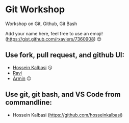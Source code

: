 # Git Workshop
Workshop on Git, Github, Git Bash

Add your name here, feel free to use an emoji! (https://gist.github.com/rxaviers/7360908) :blush:

## Use fork, pull request, and github UI:
- [Hossein Kalbasi](https://github.com/hosseinkalbasi) :smirk:
- [Ravi](https://github.com/ravitejavemuri)
- [Armin](https://github.com/Armindarboy) :neutral_face:


## Use git, git bash, and VS Code from commandline:
- Hossein Kalbasi (https://github.com/hosseinkalbasi)
